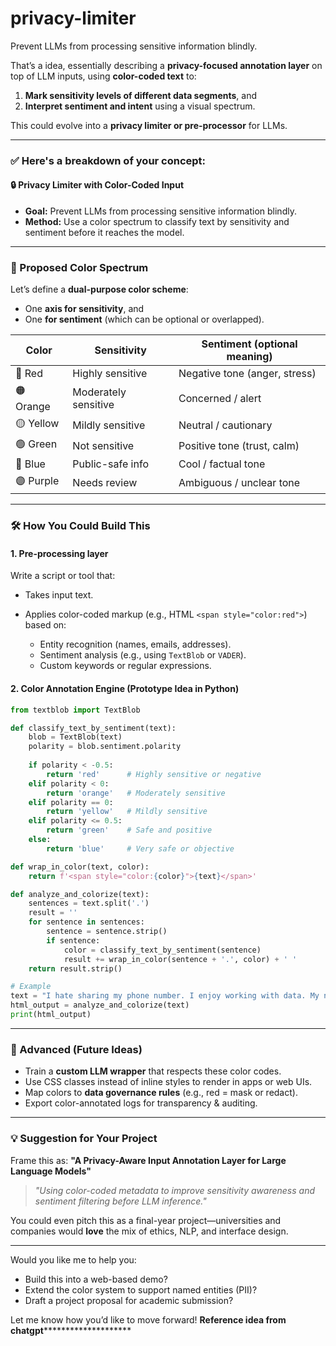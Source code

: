 # privacy-limiter
Prevent LLMs from processing sensitive information blindly.

That’s a idea, essentially describing a **privacy-focused annotation layer** on top of LLM inputs, using **color-coded text** to:

1. **Mark sensitivity levels of different data segments**, and
2. **Interpret sentiment and intent** using a visual spectrum.

This could evolve into a **privacy limiter or pre-processor** for LLMs.

---

### ✅ Here's a breakdown of your concept:

#### 🔒 **Privacy Limiter with Color-Coded Input**

* **Goal:** Prevent LLMs from processing sensitive information blindly.
* **Method:** Use a color spectrum to classify text by sensitivity and sentiment before it reaches the model.

---

### 🌈 Proposed Color Spectrum

Let’s define a **dual-purpose color scheme**:

* One **axis for sensitivity**, and
* One **for sentiment** (which can be optional or overlapped).

| Color     | Sensitivity          | Sentiment (optional meaning)  |
| --------- | -------------------- | ----------------------------- |
| 🔴 Red    | Highly sensitive     | Negative tone (anger, stress) |
| 🟠 Orange | Moderately sensitive | Concerned / alert             |
| 🟡 Yellow | Mildly sensitive     | Neutral / cautionary          |
| 🟢 Green  | Not sensitive        | Positive tone (trust, calm)   |
| 🔵 Blue   | Public-safe info     | Cool / factual tone           |
| 🟣 Purple | Needs review         | Ambiguous / unclear tone      |

---

### 🛠️ How You Could Build This

#### 1. **Pre-processing layer**

Write a script or tool that:

* Takes input text.
* Applies color-coded markup (e.g., HTML `<span style="color:red">`) based on:

  * Entity recognition (names, emails, addresses).
  * Sentiment analysis (e.g., using `TextBlob` or `VADER`).
  * Custom keywords or regular expressions.

#### 2. **Color Annotation Engine (Prototype Idea in Python)**

```python
from textblob import TextBlob

def classify_text_by_sentiment(text):
    blob = TextBlob(text)
    polarity = blob.sentiment.polarity
    
    if polarity < -0.5:
        return 'red'      # Highly sensitive or negative
    elif polarity < 0:
        return 'orange'   # Moderately sensitive
    elif polarity == 0:
        return 'yellow'   # Mildly sensitive
    elif polarity <= 0.5:
        return 'green'    # Safe and positive
    else:
        return 'blue'     # Very safe or objective

def wrap_in_color(text, color):
    return f'<span style="color:{color}">{text}</span>'

def analyze_and_colorize(text):
    sentences = text.split('.')
    result = ''
    for sentence in sentences:
        sentence = sentence.strip()
        if sentence:
            color = classify_text_by_sentiment(sentence)
            result += wrap_in_color(sentence + '.', color) + ' '
    return result.strip()

# Example
text = "I hate sharing my phone number. I enjoy working with data. My name is Roshini."
html_output = analyze_and_colorize(text)
print(html_output)
```

---

### 🧠 Advanced (Future Ideas)

* Train a **custom LLM wrapper** that respects these color codes.
* Use CSS classes instead of inline styles to render in apps or web UIs.
* Map colors to **data governance rules** (e.g., red = mask or redact).
* Export color-annotated logs for transparency & auditing.

---

### 💡 Suggestion for Your Project

Frame this as:
**"A Privacy-Aware Input Annotation Layer for Large Language Models"**

> *"Using color-coded metadata to improve sensitivity awareness and sentiment filtering before LLM inference."*

You could even pitch this as a final-year project—universities and companies would **love** the mix of ethics, NLP, and interface design.

---

Would you like me to help you:

* Build this into a web-based demo?
* Extend the color system to support named entities (PII)?
* Draft a project proposal for academic submission?

Let me know how you’d like to move forward!
**********************************************************************************Reference idea from chatgpt******************************************************************************************************
